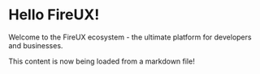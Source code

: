 # Hello FireUX!

Welcome to the FireUX ecosystem - the ultimate platform for developers and businesses.

This content is now being loaded from a markdown file!
